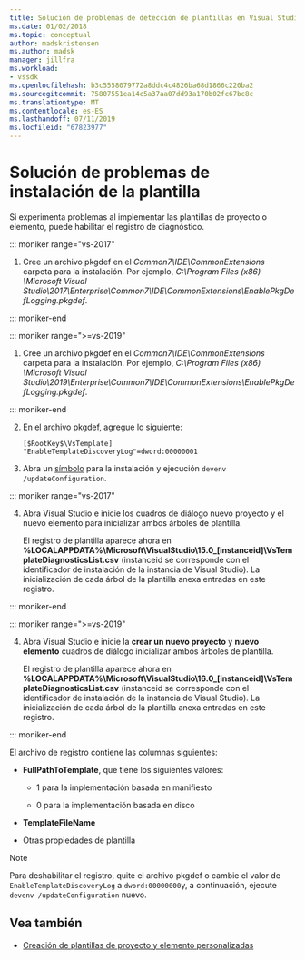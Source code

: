 ```yaml
---
title: Solución de problemas de detección de plantillas en Visual Studio | Documentos de Microsoft
ms.date: 01/02/2018
ms.topic: conceptual
author: madskristensen
ms.author: madsk
manager: jillfra
ms.workload:
- vssdk
ms.openlocfilehash: b3c5558079772a8ddc4c4826ba68d1866c220ba2
ms.sourcegitcommit: 75807551ea14c5a37aa07dd93a170b02fc67bc8c
ms.translationtype: MT
ms.contentlocale: es-ES
ms.lasthandoff: 07/11/2019
ms.locfileid: "67823977"
---
```

# <a name="troubleshooting-template-installation"></a>Solución de problemas de instalación de la plantilla

Si experimenta problemas al implementar las plantillas de proyecto o elemento, puede habilitar el registro de diagnóstico.

::: moniker range="vs-2017"

1. Cree un archivo pkgdef en el *Common7\IDE\CommonExtensions* carpeta para la instalación. Por ejemplo, *C:\Program Files (x86) \Microsoft Visual Studio\2017\Enterprise\Common7\IDE\CommonExtensions\EnablePkgDefLogging.pkgdef*.

::: moniker-end

::: moniker range=">=vs-2019"

1. Cree un archivo pkgdef en el *Common7\IDE\CommonExtensions* carpeta para la instalación. Por ejemplo, *C:\Program Files (x86) \Microsoft Visual Studio\2019\Enterprise\Common7\IDE\CommonExtensions\EnablePkgDefLogging.pkgdef*.

::: moniker-end

2. En el archivo pkgdef, agregue lo siguiente:

    ```
    [$RootKey$\VsTemplate]
    "EnableTemplateDiscoveryLog"=dword:00000001
    ```

3. Abra un [símbolo](/dotnet/framework/tools/developer-command-prompt-for-vs) para la instalación y ejecución `devenv /updateConfiguration`.

::: moniker range="vs-2017"

4. Abra Visual Studio e inicie los cuadros de diálogo nuevo proyecto y el nuevo elemento para inicializar ambos árboles de plantilla.

   El registro de plantilla aparece ahora en **%LOCALAPPDATA%\Microsoft\VisualStudio\15.0_[instanceid]\VsTemplateDiagnosticsList.csv** (instanceid se corresponde con el identificador de instalación de la instancia de Visual Studio). La inicialización de cada árbol de la plantilla anexa entradas en este registro.

::: moniker-end

::: moniker range=">=vs-2019"

4. Abra Visual Studio e inicie la **crear un nuevo proyecto** y **nuevo elemento** cuadros de diálogo inicializar ambos árboles de plantilla.

   El registro de plantilla aparece ahora en **%LOCALAPPDATA%\Microsoft\VisualStudio\16.0_[instanceid]\VsTemplateDiagnosticsList.csv** (instanceid se corresponde con el identificador de instalación de la instancia de Visual Studio). La inicialización de cada árbol de la plantilla anexa entradas en este registro.

::: moniker-end

El archivo de registro contiene las columnas siguientes:

- **FullPathToTemplate**, que tiene los siguientes valores:

  - 1 para la implementación basada en manifiesto

  - 0 para la implementación basada en disco

- **TemplateFileName**

- Otras propiedades de plantilla

> [!NOTE]
> Para deshabilitar el registro, quite el archivo pkgdef o cambie el valor de `EnableTemplateDiscoveryLog` a `dword:00000000`y, a continuación, ejecute `devenv /updateConfiguration` nuevo.

## <a name="see-also"></a>Vea también

- [Creación de plantillas de proyecto y elemento personalizadas](creating-custom-project-and-item-templates.md)
